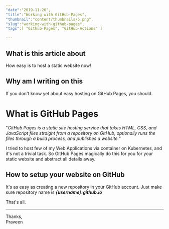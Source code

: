 ```yaml
---
"date":"2019-11-26",
"title":"Working with GitHub-Pages",
"thumbnail":"content/thumbnails/5.png",
"slug":"working-with-github-pages",
"tags":[ "Github-Pages", "GitHub-Actions" ]

---
```

## What is this article about
How easy is to host a static website now!

## Why am I writing on this
If you don't know yet about easy hosting on GitHub Pages, you should.

# What is GitHub Pages
"*GitHub Pages is a static site hosting service that takes HTML, CSS, and JavaScript files straight from a repository on GitHub, optionally runs the files through a build process, and publishes a website.*"

I tried to host few of my Web Applications via container on Kubernetes, and it's not a trivial task. So GitHub Pages magically do this for you for your static website and abstract all details away.

## How to setup your website on GitHub
It's as easy as creating a new repository in your GitHub account. Just make sure repository name is ***{username}.github.io***

That's all.

---
Thanks,  
Praveen
